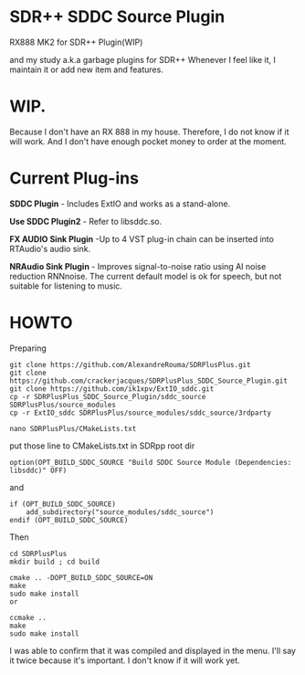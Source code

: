 # SDR++ SDDC Source Plugin
RX888 MK2 for SDR++ Plugin(WIP)

and my study a.k.a garbage plugins for SDR++
Whenever I feel like it, I maintain it or add new item and features.

# WIP.
Because I don't have an RX 888 in my house.
Therefore, I do not know if it will work.
And I don't have enough pocket money to order at the moment.

# Current Plug-ins

**SDDC Plugin** - Includes ExtIO and works as a stand-alone.

**Use SDDC Plugin2** - Refer to libsddc.so.

**FX AUDIO Sink Plugin** -Up to 4 VST plug-in chain can be inserted into RTAudio's audio sink.

**NRAudio Sink Plugin** - Improves signal-to-noise ratio using AI noise reduction RNNnoise. The current default model is ok for speech, but not suitable for listening to music.

# HOWTO

Preparing
```
git clone https://github.com/AlexandreRouma/SDRPlusPlus.git
git clone https://github.com/crackerjacques/SDRPlusPlus_SDDC_Source_Plugin.git
git clone https://github.com/ik1xpv/ExtIO_sddc.git
cp -r SDRPlusPlus_SDDC_Source_Plugin/sddc_source SDRPlusPlus/source_modules
cp -r ExtIO_sddc SDRPlusPlus/source_modules/sddc_source/3rdparty

nano SDRPlusPlus/CMakeLists.txt

```
put those line to CMakeLists.txt in SDRpp root dir

```
option(OPT_BUILD_SDDC_SOURCE "Build SDDC Source Module (Dependencies: libsddc)" OFF)
```
and

```
if (OPT_BUILD_SDDC_SOURCE)
    add_subdirectory("source_modules/sddc_source")
endif (OPT_BUILD_SDDC_SOURCE)
```

Then

```
cd SDRPlusPlus
mkdir build ; cd build

cmake .. -DOPT_BUILD_SDDC_SOURCE=ON
make
sudo make install
or

ccmake ..
make
sudo make install

```

I was able to confirm that it was compiled and displayed in the menu.
I'll say it twice because it's important.
I don't know if it will work yet.
